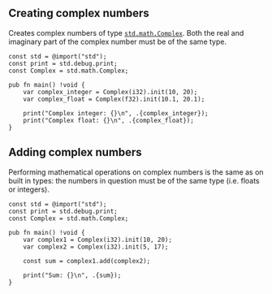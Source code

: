 ## Creating complex numbers

Creates complex numbers of type [`std.math.Complex`]. Both the real and
imaginary part of the complex number must be of the same type.

```zig
const std = @import("std");
const print = std.debug.print;
const Complex = std.math.Complex;

pub fn main() !void {
    var complex_integer = Complex(i32).init(10, 20);
    var complex_float = Complex(f32).init(10.1, 20.1);

    print("Complex integer: {}\n", .{complex_integer});
    print("Complex float: {}\n", .{complex_float});
}
```

[`std.math.Complex`]: https://ziglang.org/documentation/0.11.0/std/#A;std:math.Complex


## Adding complex numbers

Performing mathematical operations on complex numbers is the same as on
built in types: the numbers in question must be of the same type (i.e. floats
or integers).

```zig
const std = @import("std");
const print = std.debug.print;
const Complex = std.math.Complex;

pub fn main() !void {
    var complex1 = Complex(i32).init(10, 20);
    var complex2 = Complex(i32).init(5, 17);

    const sum = complex1.add(complex2);

    print("Sum: {}\n", .{sum});
}
```
